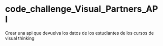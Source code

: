# code_challenge_Visual_Partners_API

Crear una api que devuelva los datos de los estudiantes de los cursos de visual thinking

